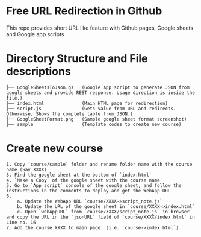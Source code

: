 # Free URL Redirection in Github
This repo provides short URL like feature with Github pages, Google sheets and Google app scripts

# Directory Structure and File descriptions
```````````````````````````````````````
├── GoogleSheetsToJson.gs 	(Google App script to generate JSON from google sheets and provide REST response. Usage direction is inside the file.)
├── index.html 				(Main HTML page for redirection)
├── script.js 				(Gets value from URL and redirects. Otherwise, Shows the complete table from JSON.)
├── GoogleSheetFormat.png	(Sample google sheet format screenshot)
├── sample 					(Template codes to create new course)
```````````````````````````````````````
# Create new course
	1. Copy `course/sample` folder and rename folder name with the course name (Say XXXX)
	3. Find the google sheet at the bottom of `index.html`
	4. `Make a Copy` of the google sheet with the course name
	5. Go to `App script` console of the google sheet, and follow the instructions in the comments to deploy and get the WebApp URL
	6. 
		a. Update the WebApp URL `course/XXXX->script_note.js`
	 	b. Update the URL of the google sheet in `course/XXXX->index.html`
	 	c. Open `webAppURL` from `course/XXXX/script_note.js` in browser and copy the URL in the `jsonURL` field of `course/XXXX/index.html` in Line no. 16
 	7. Add the course XXXX to main page. (i.e. `course->index.html`)